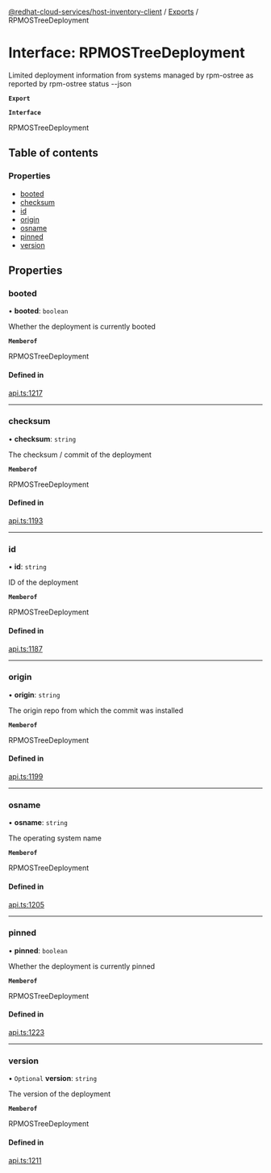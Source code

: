 [@redhat-cloud-services/host-inventory-client](../README.md) / [Exports](../modules.md) / RPMOSTreeDeployment

# Interface: RPMOSTreeDeployment

Limited deployment information from systems managed by rpm-ostree as reported by rpm-ostree status --json

**`Export`**

**`Interface`**

RPMOSTreeDeployment

## Table of contents

### Properties

- [booted](RPMOSTreeDeployment.md#booted)
- [checksum](RPMOSTreeDeployment.md#checksum)
- [id](RPMOSTreeDeployment.md#id)
- [origin](RPMOSTreeDeployment.md#origin)
- [osname](RPMOSTreeDeployment.md#osname)
- [pinned](RPMOSTreeDeployment.md#pinned)
- [version](RPMOSTreeDeployment.md#version)

## Properties

### booted

• **booted**: `boolean`

Whether the deployment is currently booted

**`Memberof`**

RPMOSTreeDeployment

#### Defined in

[api.ts:1217](https://github.com/RedHatInsights/javascript-clients/blob/master/packages/host-inventory/api.ts#L1217)

___

### checksum

• **checksum**: `string`

The checksum / commit of the deployment

**`Memberof`**

RPMOSTreeDeployment

#### Defined in

[api.ts:1193](https://github.com/RedHatInsights/javascript-clients/blob/master/packages/host-inventory/api.ts#L1193)

___

### id

• **id**: `string`

ID of the deployment

**`Memberof`**

RPMOSTreeDeployment

#### Defined in

[api.ts:1187](https://github.com/RedHatInsights/javascript-clients/blob/master/packages/host-inventory/api.ts#L1187)

___

### origin

• **origin**: `string`

The origin repo from which the commit was installed

**`Memberof`**

RPMOSTreeDeployment

#### Defined in

[api.ts:1199](https://github.com/RedHatInsights/javascript-clients/blob/master/packages/host-inventory/api.ts#L1199)

___

### osname

• **osname**: `string`

The operating system name

**`Memberof`**

RPMOSTreeDeployment

#### Defined in

[api.ts:1205](https://github.com/RedHatInsights/javascript-clients/blob/master/packages/host-inventory/api.ts#L1205)

___

### pinned

• **pinned**: `boolean`

Whether the deployment is currently pinned

**`Memberof`**

RPMOSTreeDeployment

#### Defined in

[api.ts:1223](https://github.com/RedHatInsights/javascript-clients/blob/master/packages/host-inventory/api.ts#L1223)

___

### version

• `Optional` **version**: `string`

The version of the deployment

**`Memberof`**

RPMOSTreeDeployment

#### Defined in

[api.ts:1211](https://github.com/RedHatInsights/javascript-clients/blob/master/packages/host-inventory/api.ts#L1211)
